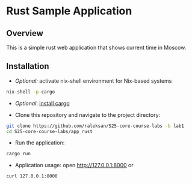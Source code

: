 # Rust Sample Application

## Overview

This is a simple rust web application that shows current time in Moscow.

## Installation

- _Optional:_ activate nix-shell environment for Nix-based systems

```bash
nix-shell -p cargo
```

- _Optional_: [install cargo](https://doc.rust-lang.org/cargo/getting-started/installation.html)

- Clone this repository and navigate to the project directory:

```bash
git clone https://github.com/raleksan/S25-core-course-labs -b lab1
cd S25-core-course-labs/app_rust
```

- Run the application:

```bash
cargo run
```

- Application usage: open <http://127.0.0.1:8000> or

```bash
curl 127.0.0.1:8000
```
